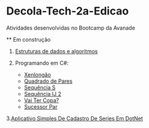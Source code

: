 # Decola-Tech-2a-Edicao
Atividades desenvolvidas no Bootcamp da Avanade 

** Em construção

1. [Estruturas de dados e algoritmos](/EstruturasDeDadosEAlgoritmos) 

2. Programando em C#:
	- [Xenlongão](/ProgramandoEmCsharp)
	- [Quadrado de Pares](/ProgramandoEmCsharp)
	- [Sequência S](/ProgramandoEmCsharp) 
	- [Sequência IJ 2](/ProgramandoEmCsharp)
	- [Vai Ter Copa?](/ProgramandoEmCsharp) 
	- [Sucessor Par](/ProgramandoEmCsharp) 

3.[Aplicativo Simples De Cadastro De Series Em DotNet](/AplicativoSimplesDeCadastroDeSeriesEmDotNet)

